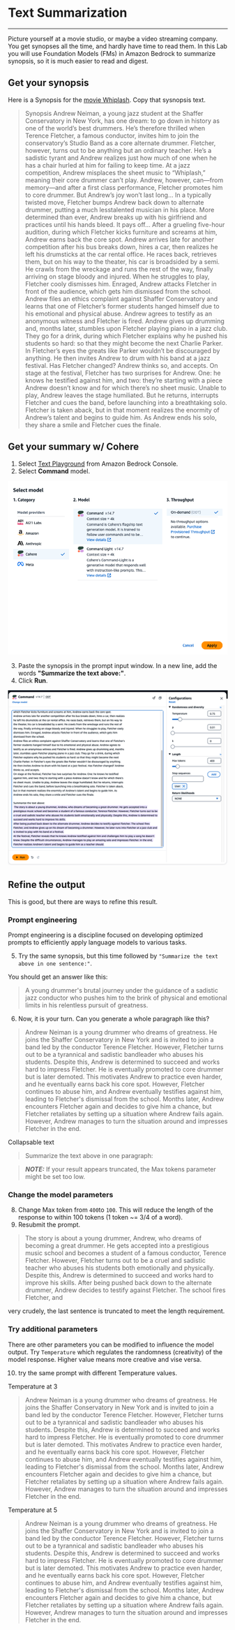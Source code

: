 # Text Summarization

---
Picture yourself at a movie studio, or maybe a video streaming company. You get synopses all the time, and hardly have time to read them. In this Lab you will use Foundation Models (FMs) in Amazon Bedrock to summarize synopsis, so it is much easier to read and digest.

## Get your synopsis
Here is a Synopsis for the [movie Whiplash](https://www.scriptreaderpro.com/wp-content/uploads/2019/07/Film-Synopsis-Example-Whiplash.pdf). Copy that sysnopsis text.

>Synopsis
Andrew Neiman, a young jazz student at the Shaffer Conservatory in New York, has one dream:
to go down in history as one of the world’s best drummers. He’s therefore thrilled when Terence
Fletcher, a famous conductor, invites him to join the conservatory’s Studio Band as a core
alternate drummer. Fletcher, however, turns out to be anything but an ordinary teacher. He’s a
sadistic tyrant and Andrew realizes just how much of one when he has a chair hurled at him for
failing to keep time.
At a jazz competition, Andrew misplaces the sheet music to “Whiplash,” meaning their core
drummer can’t play. Andrew, however, can—from memory—and after a first class performance,
Fletcher promotes him to core drummer. But Andrew’s joy won’t last long… In a typically
twisted move, Fletcher bumps Andrew back down to alternate drummer, putting a much lesstalented musician in his place. More determined than ever, Andrew breaks up with his girlfriend
and practices until his hands bleed. It pays off… After a grueling five-hour audition, during
which Fletcher kicks furniture and screams at him, Andrew earns back the core spot.
Andrew arrives late for another competition after his bus breaks down, hires a car, then realizes
he left his drumsticks at the car rental office. He races back, retrieves them, but on his way to
the theater, his car is broadsided by a semi. He crawls from the wreckage and runs the rest of
the way, finally arriving on stage bloody and injured. When he struggles to play, Fletcher cooly
dismisses him. Enraged, Andrew attacks Fletcher in front of the audience, which gets him
dismissed from the school.
Andrew files an ethics complaint against Shaffer Conservatory and learns that one of Fletcher’s
former students hanged himself due to his emotional and physical abuse. Andrew agrees to
testify as an anonymous witness and Fletcher is fired. Andrew gives up drumming and, months
later, stumbles upon Fletcher playing piano in a jazz club. They go for a drink, during which
Fletcher explains why he pushed his students so hard: so that they might become the next
Charlie Parker. In Fletcher’s eyes the greats like Parker wouldn’t be discouraged by anything.
He then invites Andrew to drum with his band at a jazz festival. Has Fletcher changed? Andrew
thinks so, and accepts.
On stage at the festival, Fletcher has two surprises for Andrew. One: he knows he testified
against him, and two: they’re starting with a piece Andrew doesn’t know and for which there’s
no sheet music. Unable to play, Andrew leaves the stage humiliated. But he returns, interrupts
Fletcher and cues the band, before launching into a breathtaking solo. Fletcher is taken aback,
but in that moment realizes the enormity of Andrew’s talent and begins to guide him. As
Andrew ends his solo, they share a smile and Fletcher cues the finale.

## Get your summary w/ Cohere
1. Select [Text Playground](https://us-west-2.console.aws.amazon.com/bedrock/home?region=us-west-2#/text-playground) from Amazon Bedrock Console.
2. Select **Command** model.

![Select Titan](images/5-select-command.png)

3. Paste the synopsis in the prompt input window. In a new line, add the words **"Summarize the text above:"**.
4. Click **Run**.

![Summary 01](images/6-summary-01.png)

## Refine the output
This is good, but there are ways to refine this result.

### Prompt engineering
Prompt engineering is a discipline focused on developing optimized prompts to efficiently apply language models to various tasks.

5. Try the same synopsis, but this time followed by `"Summarize the text above in one sentence:"`.

You should get an answer like this:
> A young drummer's brutal journey under the guidance of a sadistic jazz conductor who pushes him to the brink of physical and emotional limits in his relentless pursuit of greatness.

6. Now, it is your turn. Can you generate a whole paragraph like this?

> Andrew Neiman is a young drummer who dreams of greatness. He joins the Shaffer Conservatory in New York and is invited to join a band led by the conductor Terence Fletcher. However, Fletcher turns out to be a tyrannical and sadistic bandleader who abuses his students. Despite this, Andrew is determined to succeed and works hard to impress Fletcher. He is eventually promoted to core drummer but is later demoted. This motivates Andrew to practice even harder, and he eventually earns back his core spot. However, Fletcher continues to abuse him, and Andrew eventually testifies against him, leading to Fletcher's dismissal from the school. Months later, Andrew encounters Fletcher again and decides to give him a chance, but Fletcher retaliates by setting up a situation where Andrew fails again. However, Andrew manages to turn the situation around and impresses Fletcher in the end.

Collapsable text
> Summarize the text above in one paragraph: 

> **_NOTE:_**  If your result appears truncated, the Max tokens parameter might be set too low.

### Change the model parameters
8. Change Max token from `400`to `100`. This will reduce the length of the response to within 100 tokens (1 token ~= 3/4 of a word).
9. Resubmit the prompt.

>  The story is about a young drummer, Andrew, who dreams of becoming a great drummer. He gets accepted into a prestigious music school and becomes a student of a famous conductor, Terence Fletcher. However, Fletcher turns out to be a cruel and sadistic teacher who abuses his students both emotionally and physically. Despite this, Andrew is determined to succeed and works hard to improve his skills.
After being pushed back down to the alternate drummer, Andrew decides to testify against Fletcher. The school fires Fletcher, and
 
very crudely, the last sentence is truncated to meet the length requirement.

### Try additional parameters
There are other parameters you can be modified to influence the model output. Try `Temperature` which regulates the randomness (creativity) of the model response. 
Higher value means more creative and vise versa.

10. try the same prompt with different Temperature values.

Temperature at 3
>  Andrew Neiman is a young drummer who dreams of greatness. He joins the Shaffer Conservatory in New York and is invited to join a band led by the conductor Terence Fletcher. However, Fletcher turns out to be a tyrannical and sadistic bandleader who abuses his students. Despite this, Andrew is determined to succeed and works hard to impress Fletcher. He is eventually promoted to core drummer but is later demoted. This motivates Andrew to practice even harder, and he eventually earns back his core spot. However, Fletcher continues to abuse him, and Andrew eventually testifies against him, leading to Fletcher's dismissal from the school. Months later, Andrew encounters Fletcher again and decides to give him a chance, but Fletcher retaliates by setting up a situation where Andrew fails again. However, Andrew manages to turn the situation around and impresses Fletcher in the end.

Temperature at 5
>  Andrew Neiman is a young drummer who dreams of greatness. He joins the Shaffer Conservatory in New York and is invited to join a band led by the conductor Terence Fletcher. However, Fletcher turns out to be a tyrannical and sadistic bandleader who abuses his students. Despite this, Andrew is determined to succeed and works hard to impress Fletcher. He is eventually promoted to core drummer but is later demoted. This motivates Andrew to practice even harder, and he eventually earns back his core spot. However, Fletcher continues to abuse him, and Andrew eventually testifies against him, leading to Fletcher's dismissal from the school. Months later, Andrew encounters Fletcher again and decides to give him a chance, but Fletcher retaliates by setting up a situation where Andrew fails again. However, Andrew manages to turn the situation around and impresses Fletcher in the end.